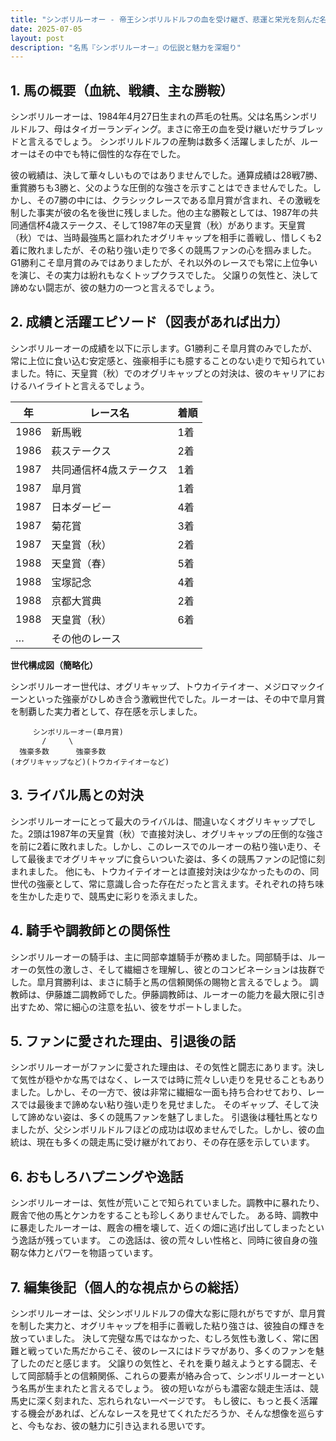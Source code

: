 ```yaml
---
title: "シンボリルーオー - 帝王シンボリルドルフの血を受け継ぎ、悲運と栄光を刻んだ名馬"
date: 2025-07-05
layout: post
description: "名馬『シンボリルーオー』の伝説と魅力を深堀り"
---
```


## 1. 馬の概要（血統、戦績、主な勝鞍）

シンボリルーオーは、1984年4月27日生まれの芦毛の牡馬。父は名馬シンボリルドルフ、母はタイガーランディング。まさに帝王の血を受け継いだサラブレッドと言えるでしょう。  シンボリルドルフの産駒は数多く活躍しましたが、ルーオーはその中でも特に個性的な存在でした。

彼の戦績は、決して華々しいものではありませんでした。通算成績は28戦7勝、重賞勝ちも3勝と、父のような圧倒的な強さを示すことはできませんでした。しかし、その7勝の中には、クラシックレースである皐月賞が含まれ、その激戦を制した事実が彼の名を後世に残しました。他の主な勝鞍としては、1987年の共同通信杯4歳ステークス、そして1987年の天皇賞（秋）があります。天皇賞（秋）では、当時最強馬と謳われたオグリキャップを相手に善戦し、惜しくも2着に敗れましたが、その粘り強い走りで多くの競馬ファンの心を掴みました。  G1勝利こそ皐月賞のみではありましたが、それ以外のレースでも常に上位争いを演じ、その実力は紛れもなくトップクラスでした。 父譲りの気性と、決して諦めない闘志が、彼の魅力の一つと言えるでしょう。


## 2. 成績と活躍エピソード（図表があれば出力）

シンボリルーオーの成績を以下に示します。G1勝利こそ皐月賞のみでしたが、常に上位に食い込む安定感と、強豪相手にも臆することのない走りで知られていました。特に、天皇賞（秋）でのオグリキャップとの対決は、彼のキャリアにおけるハイライトと言えるでしょう。


| 年 | レース名                      | 着順 |
|---|-------------------------------|-----|
| 1986 | 新馬戦                      | 1着 |
| 1986 | 萩ステークス                  | 2着 |
| 1987 | 共同通信杯4歳ステークス          | 1着 |
| 1987 | 皐月賞                        | 1着 |
| 1987 | 日本ダービー                    | 4着 |
| 1987 | 菊花賞                        | 3着 |
| 1987 | 天皇賞（秋）                  | 2着 |
| 1988 | 天皇賞（春）                  | 5着 |
| 1988 | 宝塚記念                      | 4着 |
| 1988 | 京都大賞典                    | 2着 |
| 1988 | 天皇賞（秋）                  | 6着 |
| … | その他のレース                 |  |


**世代構成図（簡略化）**

シンボリルーオー世代は、オグリキャップ、トウカイテイオー、メジロマックイーンといった強豪がひしめき合う激戦世代でした。ルーオーは、その中で皐月賞を制覇した実力者として、存在感を示しました。


```
     シンボリルーオー(皐月賞)
       /     \
  強豪多数      強豪多数
(オグリキャップなど)(トウカイテイオーなど)
```


## 3. ライバル馬との対決

シンボリルーオーにとって最大のライバルは、間違いなくオグリキャップでした。2頭は1987年の天皇賞（秋）で直接対決し、オグリキャップの圧倒的な強さを前に2着に敗れました。しかし、このレースでのルーオーの粘り強い走り、そして最後までオグリキャップに食らいついた姿は、多くの競馬ファンの記憶に刻まれました。  他にも、トウカイテイオーとは直接対決は少なかったものの、同世代の強豪として、常に意識し合った存在だったと言えます。それぞれの持ち味を生かした走りで、競馬史に彩りを添えました。


## 4. 騎手や調教師との関係性

シンボリルーオーの騎手は、主に岡部幸雄騎手が務めました。岡部騎手は、ルーオーの気性の激しさ、そして繊細さを理解し、彼とのコンビネーションは抜群でした。皐月賞勝利は、まさに騎手と馬の信頼関係の賜物と言えるでしょう。  調教師は、伊藤雄二調教師でした。伊藤調教師は、ルーオーの能力を最大限に引き出すため、常に細心の注意を払い、彼をサポートしました。


## 5. ファンに愛された理由、引退後の話

シンボリルーオーがファンに愛された理由は、その気性と闘志にあります。決して気性が穏やかな馬ではなく、レースでは時に荒々しい走りを見せることもありました。しかし、その一方で、彼は非常に繊細な一面も持ち合わせており、レースでは最後まで諦めない粘り強い走りを見せました。  そのギャップ、そして決して諦めない姿は、多くの競馬ファンを魅了しました。  引退後は種牡馬となりましたが、父シンボリルドルフほどの成功は収めませんでした。しかし、彼の血統は、現在も多くの競走馬に受け継がれており、その存在感を示しています。


## 6. おもしろハプニングや逸話

シンボリルーオーは、気性が荒いことで知られていました。調教中に暴れたり、厩舎で他の馬とケンカをすることも珍しくありませんでした。  ある時、調教中に暴走したルーオーは、厩舎の柵を壊して、近くの畑に逃げ出してしまったという逸話が残っています。  この逸話は、彼の荒々しい性格と、同時に彼自身の強靭な体力とパワーを物語っています。


## 7. 編集後記（個人的な視点からの総括）

シンボリルーオーは、父シンボリルドルフの偉大な影に隠れがちですが、皐月賞を制した実力と、オグリキャップを相手に善戦した粘り強さは、彼独自の輝きを放っていました。  決して完璧な馬ではなかった、むしろ気性も激しく、常に困難と戦っていた馬だからこそ、彼のレースにはドラマがあり、多くのファンを魅了したのだと感じます。  父譲りの気性と、それを乗り越えようとする闘志、そして岡部騎手との信頼関係、これらの要素が絡み合って、シンボリルーオーという名馬が生まれたと言えるでしょう。  彼の短いながらも濃密な競走生活は、競馬史に深く刻まれた、忘れられない一ページです。  もし彼に、もっと長く活躍する機会があれば、どんなレースを見せてくれただろうか、そんな想像を巡らすと、今もなお、彼の魅力に引き込まれる思いです。
